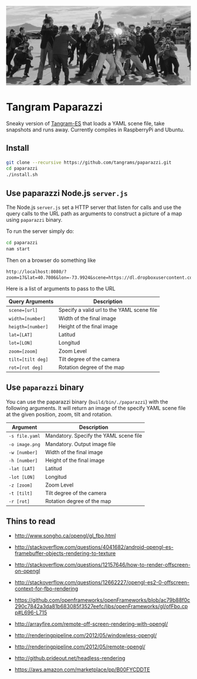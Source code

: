 ![](imgs/5846.jpg)

# Tangram Paparazzi

Sneaky version of [Tangram-ES](https://github.com/tangrams/tangram-es) that loads a YAML scene file, take snapshots and runs away. Currently compiles in RaspberryPi and Ubuntu.

## Install

```bash
git clone --recursive https://github.com/tangrams/paparazzi.git
cd paparazzi
./install.sh
```

## Use paparazzi Node.js `server.js`

The Node.js `server.js` set a HTTP server that listen for calls and use the query calls to the URL path as arguments to construct a picture of a map using `paparazzi` binary.

To run the server simply do:

```bash
cd paparazzi
nam start
```

Then on a browser do something like

```
http://localhost:8080/?zoom=17&lat=40.7086&lon=-73.9924&scene=https://dl.dropboxusercontent.com/u/335522/openframe/tangram/blueprint.yaml
```

Here is a list of arguments to pass to the URL

| Query Arguments   | Description                                |
|-------------------|------------------------------------------|
| `scene=[url]`   | Specify a valid url to the YAML scene file |
| `width=[number]`  | Width of the final image |
| `heigth=[number]` | Height of the final image |
| `lat=[LAT]`       | Latitud    |
| `lot=[LON]`       | Longitud |
| `zoom=[zoom]`     | Zoom Level |
| `tilt=[tilt deg]` | Tilt degree of the camera |
| `rot=[rot deg]`   | Rotation degree of the map |

## Use `paparazzi` binary

You can use the paparazzi binary (`build/bin/./paparazzi`) with the following arguments. It will return an image of the specify YAML scene file at the given position, zoom, tilt and rotation.

| Argument       | Description                                |
|----------------|--------------------------------------------|
| `-s file.yaml` | Mandatory. Specify the YAML scene file |
| `-o image.png` | Mandatory. Output image file |
| `-w [number]`  | Width of the final image |
| `-h [number]`  | Height of the final image |
| `-lat [LAT]`	 | Latitud	  |
| `-lot [LON]`   | Longitud |
| `-z [zoom]`    | Zoom Level |
| `-t [tilt]`    | Tilt degree of the camera |
| `-r [rot]`     | Rotation degree of the map |


## Thins to read

- http://www.songho.ca/opengl/gl_fbo.html
- http://stackoverflow.com/questions/4041682/android-opengl-es-framebuffer-objects-rendering-to-texture
- http://stackoverflow.com/questions/12157646/how-to-render-offscreen-on-opengl
- http://stackoverflow.com/questions/12662227/opengl-es2-0-offscreen-context-for-fbo-rendering
- https://github.com/openframeworks/openFrameworks/blob/ac79b88f0c290c7842a3da81b683085f3527eefc/libs/openFrameworks/gl/ofFbo.cpp#L696-L715

- http://arrayfire.com/remote-off-screen-rendering-with-opengl/
- http://renderingpipeline.com/2012/05/windowless-opengl/
- http://renderingpipeline.com/2012/05/remote-opengl/
- http://github.prideout.net/headless-rendering
- https://aws.amazon.com/marketplace/pp/B00FYCDDTE
